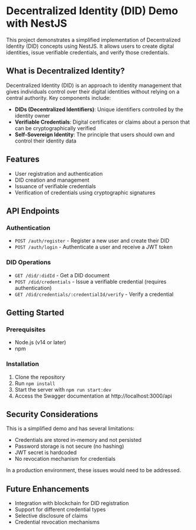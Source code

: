 # Decentralized Identity (DID) Demo with NestJS

This project demonstrates a simplified implementation of Decentralized Identity (DID) concepts using NestJS. It allows users to create digital identities, issue verifiable credentials, and verify those credentials.

## What is Decentralized Identity?

Decentralized Identity (DID) is an approach to identity management that gives individuals control over their digital identities without relying on a central authority. Key components include:

- **DIDs (Decentralized Identifiers)**: Unique identifiers controlled by the identity owner
- **Verifiable Credentials**: Digital certificates or claims about a person that can be cryptographically verified
- **Self-Sovereign Identity**: The principle that users should own and control their identity data

## Features

- User registration and authentication
- DID creation and management
- Issuance of verifiable credentials
- Verification of credentials using cryptographic signatures

## API Endpoints

### Authentication

- `POST /auth/register` - Register a new user and create their DID
- `POST /auth/login` - Authenticate a user and receive a JWT token

### DID Operations

- `GET /did/:didId` - Get a DID document
- `POST /did/credentials` - Issue a verifiable credential (requires authentication)
- `GET /did/credentials/:credentialId/verify` - Verify a credential

## Getting Started

### Prerequisites

- Node.js (v14 or later)
- npm

### Installation

1. Clone the repository
2. Run `npm install`
3. Start the server with `npm run start:dev`
4. Access the Swagger documentation at http://localhost:3000/api

## Security Considerations

This is a simplified demo and has several limitations:

- Credentials are stored in-memory and not persisted
- Password storage is not secure (no hashing)
- JWT secret is hardcoded
- No revocation mechanism for credentials

In a production environment, these issues would need to be addressed.

## Future Enhancements

- Integration with blockchain for DID registration
- Support for different credential types
- Selective disclosure of claims
- Credential revocation mechanisms
